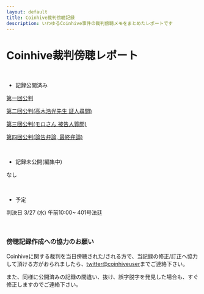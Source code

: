 ```yaml
---
layout: default
title: Coinhive裁判傍聴記録
description: いわゆるCoinhive事件の裁判傍聴メモをまとめたレポートです
---
```


# Coinhive裁判傍聴レポート

  <br/>

* 記録公開済み

[第一回公判](https://coinhiveuser.github.io/chtrialreport/reports/1.html)

[第二回公判(高木浩光先生 証人尋問)](https://coinhiveuser.github.io/chtrialreport/reports/2.html)

[第三回公判(モロさん 被告人質問)](https://coinhiveuser.github.io/chtrialreport/reports/3.html)

[第四回公判(論告弁論, 最終弁論)](https://coinhiveuser.github.io/chtrialreport/reports/4.html)

<br/>

* 記録未公開(編集中)

なし

<br/>


* 予定

判決日 3/27 (水) 午前10:00~ 401号法廷

<br/>

### 傍聴記録作成への協力のお願い

Coinhiveに関する裁判を当日傍聴された/される方で、当記録の修正/訂正へ協力して頂ける方がおられましたら、[twitter@coinhiveuser](https://twitter.com/coinhiveuser)までご連絡下さい。  

また、同様に公開済みの記録の間違い、抜け、誤字脱字を発見した場合も、すぐ修正しますのでご連絡下さい。

